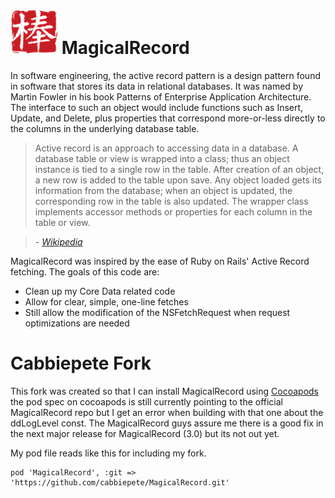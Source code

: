 # ![Awesome](https://github.com/magicalpanda/magicalpanda.github.com/blob/master/images/awesome_logo_small.png?raw=true) MagicalRecord

In software engineering, the active record pattern is a design pattern found in software that stores its data in relational databases. It was named by Martin Fowler in his book Patterns of Enterprise Application Architecture. The interface to such an object would include functions such as Insert, Update, and Delete, plus properties that correspond more-or-less directly to the columns in the underlying database table.

>	Active record is an approach to accessing data in a database. A database table or view is wrapped into a class; thus an object instance is tied to a single row in the table. After creation of an object, a new row is added to the table upon save. Any object loaded gets its information from the database; when an object is updated, the corresponding row in the table is also updated. The	wrapper class implements accessor methods or properties for each column in the table or view.

>	*- [Wikipedia]("http://en.wikipedia.org/wiki/Active_record_pattern")*

MagicalRecord was inspired by the ease of Ruby on Rails' Active Record fetching. The goals of this code are:

* Clean up my Core Data related code
* Allow for clear, simple, one-line fetches
* Still allow the modification of the NSFetchRequest when request optimizations are needed

# Cabbiepete Fork

This fork was created so that I can install MagicalRecord using
[Cocoapods](http://cocoapods.org) the pod spec on cocoapods is still
currently pointing to the official MagicalRecord repo but I get an error
when building with that one about the ddLogLevel const. The
MagicalRecord guys assure me there is a good fix in the next major
release for MagicalRecord (3.0) but its not out yet.

My pod file reads like this for including my fork.

```
pod 'MagicalRecord', :git => 'https://github.com/cabbiepete/MagicalRecord.git'
```
